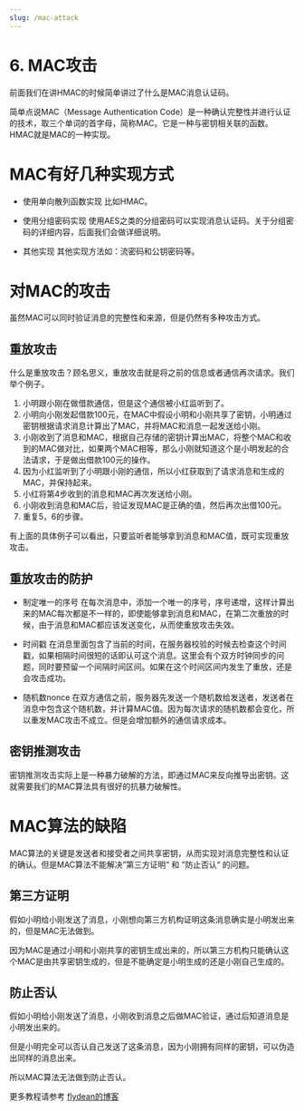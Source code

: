 ```yaml
---
slug: /mac-attack
---
```


# 6. MAC攻击

前面我们在讲HMAC的时候简单讲过了什么是MAC消息认证码。

简单点说MAC（Message Authentication Code）是一种确认完整性并进行认证的技术，取三个单词的首字母，简称MAC。它是一种与密钥相关联的函数。 HMAC就是MAC的一种实现。

# MAC有好几种实现方式
- 使用单向散列函数实现
比如HMAC。

- 使用分组密码实现
使用AES之类的分组密码可以实现消息认证码。关于分组密码的详细内容，后面我们会做详细说明。

- 其他实现
其他实现方法如：流密码和公钥密码等。


# 对MAC的攻击
虽然MAC可以同时验证消息的完整性和来源，但是仍然有多种攻击方式。
## 重放攻击
什么是重放攻击？顾名思义，重放攻击就是将之前的信息或者通信再次请求。我们举个例子。
1. 小明跟小刚在做借款通信，但是这个通信被小红监听到了。
2. 小明向小刚发起借款100元，在MAC中假设小明和小刚共享了密钥，小明通过密钥根据请求消息计算出了MAC，并将MAC和消息一起发送给小刚。
3. 小刚收到了消息和MAC，根据自己存储的密钥计算出MAC，将整个MAC和收到的MAC做对比，如果两个MAC相等，那么小刚就知道这个是小明发起的合法请求，于是做出借款100元的操作。
4. 因为小红监听到了小明跟小刚的通信，所以小红获取到了请求消息和生成的MAC，并保持起来。
5. 小红将第4步收到的消息和MAC再次发送给小刚。
6. 小刚收到消息和MAC后，验证发现MAC是正确的值，然后再次出借100元。
7. 重复5，6的步骤。

有上面的具体例子可以看出，只要监听者能够拿到消息和MAC值，既可实现重放攻击。

## 重放攻击的防护
- 制定唯一的序号
在每次消息中，添加一个唯一的序号，序号递增，这样计算出来的MAC每次都是不一样的，即使能够拿到消息和MAC，在第二次重放的时候，由于消息和MAC都应该发送变化，从而使重放攻击失效。

- 时间戳
在消息里面包含了当前的时间，在服务器校验的时候去检查这个时间戳，如果相隔时间很短的话即认可这个消息。这里会有个双方时钟同步的问题，同时要预留一个间隔时间区间。如果在这个时间区间内发生了重放，还是会攻击成功。

- 随机数nonce
在双方通信之前，服务器先发送一个随机数给发送者，发送者在消息中包含这个随机数，并计算MAC值。因为每次请求的随机数都会变化，所以重发MAC攻击不成立。但是会增加额外的通信请求成本。

## 密钥推测攻击
密钥推测攻击实际上是一种暴力破解的方法，即通过MAC来反向推导出密钥。这就需要我们的MAC算法具有很好的抗暴力破解性。

# MAC算法的缺陷
MAC算法的关键是发送者和接受者之间共享密钥，从而实现对消息完整性和认证的确认。但是MAC算法不能解决”第三方证明“ 和 ”防止否认“ 的问题。

## 第三方证明
假如小明给小刚发送了消息，小刚想向第三方机构证明这条消息确实是小明发出来的，但是MAC无法做到。

因为MAC是通过小明和小刚共享的密钥生成出来的，所以第三方机构只能确认这个MAC是由共享密钥生成的，但是不能确定是小明生成的还是小刚自己生成的。

## 防止否认
假如小明给小刚发送了消息，小刚收到消息之后做MAC验证，通过后知道消息是小明发出来的。

但是小明完全可以否认自己发送了这条消息，因为小刚拥有同样的密钥，可以伪造出同样的消息出来。

所以MAC算法无法做到防止否认。

更多教程请参考 [flydean的博客](http://www.flydean.com/mac-attack/)

